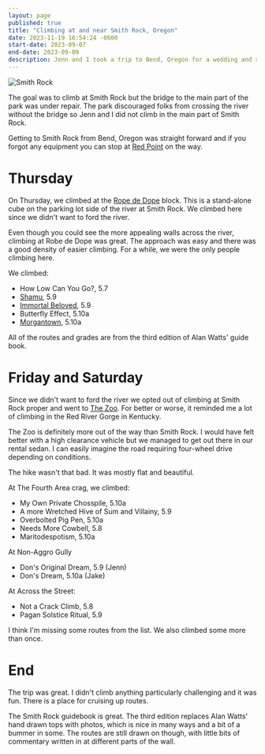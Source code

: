 ```yaml
---
layout: page
published: true
title: "Climbing at and near Smith Rock, Oregon"
date: 2023-11-19 16:54:24 -0600
start-date: 2023-09-07
end-date: 2023-09-09
description: Jenn and I took a trip to Bend, Oregon for a wedding and snuck in three days of climbing!
---
```


![Smith Rock](/images/smith-rock-2023.jpg)

The goal was to climb at Smith Rock but the bridge to the main part of the park was under repair.
The park discouraged folks from crossing the river without the bridge so Jenn and I did not climb in the main part of Smith Rock.

Getting to Smith Rock from Bend, Oregon was straight forward and if you forgot any equipment you can stop at [Red Point](https://www.redpointclimbing.com/) on the way.

# Thursday

On Thursday, we climbed at the [Rope de Dope](https://www.mountainproject.com/area/105789025/rope-de-dope-block) block.
This is a stand-alone cube on the parking lot side of the river at Smith Rock.
We climbed here since we didn't want to ford the river.

Even though you could see the more appealing walls across the river, climbing at Robe de Dope was great.
The approach was easy and there was a good density of easier climbing.
For a while, we were the only people climbing here.

We climbed:

- How Low Can You Go?, 5.7
- [Shamu](https://www.mountainproject.com/route/105818787/shamu), 5.9
- [Immortal Beloved](https://www.mountainproject.com/route/106157147/immortal-beloved), 5.9
- Butterfly Effect, 5.10a
- [Morgantown](https://www.mountainproject.com/route/105793686/morgantown), 5.10a

All of the routes and grades are from the third edition of Alan Watts' guide book.

# Friday and Saturday

Since we didn't want to ford the river we opted out of climbing at Smith Rock proper and went to [The Zoo](https://www.mountainproject.com/area/109707430/the-zoo).
For better or worse, it reminded me a lot of climbing in the Red River Gorge in Kentucky.

The Zoo is definitely more out of the way than Smith Rock.
I would have felt better with a high clearance vehicle but we managed to get out there in our rental sedan.
I can easily imagine the road requiring four-wheel drive depending on conditions.

The hike wasn't that bad. 
It was mostly flat and beautiful.

At The Fourth Area crag, we climbed:

- My Own Private Chosspile, 5.10a
- A more Wretched Hive of Sum and Villainy, 5.9
- Overbolted Pig Pen, 5.10a
- Needs More Cowbell, 5.8
- Maritodespotism, 5.10a

At Non-Aggro Gully

- Don's Original Dream, 5.9 (Jenn)
- Don's Dream, 5.10a (Jake)

At Across the Street:

- Not a Crack Climb, 5.8
- Pagan Solstice Ritual, 5.9

I think I'm missing some routes from the list.
We also climbed some more than once.

# End

The trip was great.
I didn't climb anything particularly challenging and it was fun.
There is a place for cruising up routes.

The Smith Rock guidebook is great.
The third edition replaces Alan Watts' hand drawn tops with photos, which is nice in many ways and a bit of a bummer in some.
The routes are still drawn on though, with little bits of commentary written in at different parts of the wall.

